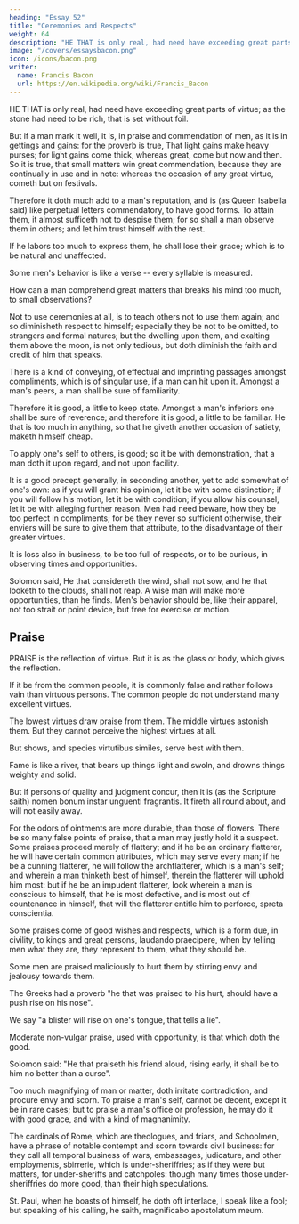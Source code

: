 ```yaml
---
heading: "Essay 52"
title: "Ceremonies and Respects"
weight: 64
description: "HE THAT is only real, had need have exceeding great parts of virtue; as the stone had need to be rich, that is set without foil."
image: "/covers/essaysbacon.png"
icon: /icons/bacon.png
writer:
  name: Francis Bacon
  url: https://en.wikipedia.org/wiki/Francis_Bacon
---
```



HE THAT is only real, had need have exceeding great parts of virtue; as the stone had need to be rich, that is set without foil.

But if a man mark it well, it is, in praise and commendation of men, as it is in gettings and gains: for the proverb is true, That light gains make heavy purses; for light gains come thick, whereas great, come but now and then. So it is true, that small matters win great commendation, because they are continually in use and in note: whereas the occasion of any great virtue, cometh but on festivals. 

Therefore it doth much add to a man's reputation, and is (as Queen Isabella said) like perpetual letters commendatory, to have good forms. To attain them, it almost sufficeth not to despise them; for so shall a man observe them in others; and let him trust himself with the rest. 

If he labors too much to express them, he shall lose their grace; which is to be natural and unaffected.

Some men's behavior is like a verse -- every syllable is measured. 

How can a man comprehend great matters that breaks his mind too much, to small observations?

Not to use ceremonies at all, is to teach others not to use them again; and so diminisheth respect to himself; especially they be not to be omitted, to strangers and formal natures; but the dwelling upon them, and exalting them above the moon, is not only tedious, but doth diminish the faith and credit of him that speaks. 

There is a kind of conveying, of effectual and imprinting passages amongst compliments, which is of singular use, if a man can hit upon it. Amongst a man's peers, a man shall be sure of familiarity. 

Therefore it is good, a little to keep state. Amongst a man's inferiors one shall be sure of reverence; and therefore it is good, a little to be familiar. He that is too much in anything, so that he giveth another occasion of satiety, maketh himself cheap. 

To apply one's self to others, is good; so it be with demonstration, that a man doth it upon regard, and not upon facility. 

It is a good precept generally, in seconding another, yet to add somewhat of one's own: as if you will grant his opinion, let it be with some distinction; if you will follow his motion, let it be with condition; if you allow his counsel, let it be with alleging further reason. Men had need beware, how they be too perfect in compliments; for be they never so sufficient otherwise, their enviers will be sure to give them that attribute, to the disadvantage of their greater virtues. 

It is loss also in business, to be too full of respects, or to be curious, in observing times and opportunities. 

Solomon said, He that considereth the wind, shall not sow, and he that looketh to the clouds, shall not reap. A wise man will make more opportunities, than he finds. Men's behavior should be, like their apparel, not too strait or point device, but free for exercise or motion.



## Praise

PRAISE is the reflection of virtue. But it is as the glass or body, which gives the reflection.

If it be from the common people, it is commonly false and rather follows vain than virtuous persons. The common people do not understand many excellent virtues. 

The lowest virtues draw praise from them. The middle virtues astonish them. But they cannot perceive the highest virtues at all.

But shows, and species virtutibus similes, serve best with them.

Fame is like a river, that bears up things light and swoln, and drowns things weighty and solid. 

But if persons of quality and judgment concur, then it is (as the Scripture saith) nomen bonum instar unguenti fragrantis. It fireth all round about, and will not easily away. 

For the odors of ointments are more durable, than those of flowers. There be so many false points of praise, that a man may justly hold it a suspect. Some praises proceed merely of flattery; and if he be an ordinary flatterer, he will have certain common attributes, which may serve every man; if he be a cunning flatterer, he will follow the archflatterer, which is a man's self; and wherein a man thinketh best of himself, therein the flatterer will uphold him most: but if he be an impudent flatterer, look wherein a man is conscious to himself, that he is most defective, and is most out of countenance in himself, that will the flatterer entitle him to perforce, spreta conscientia.

Some praises come of good wishes and respects, which is a form due, in civility, to kings and great persons, laudando praecipere, when by telling men what they are, they represent to them, what they should be. 

Some men are praised maliciously to hurt them by stirring envy and jealousy towards them.
<!-- : pessimum genus inimicorum laudantium; insomuch as it was -->

The Greeks had a proverb "he that was praised to his hurt, should have a push rise on his nose".

We say "a blister will rise on one's tongue, that tells a lie". 

Moderate non-vulgar praise, used with opportunity, is that which doth the good. 

Solomon said: "He that praiseth his friend aloud, rising early, it shall be to him no better than a curse".

Too much magnifying of man or matter, doth irritate contradiction, and procure envy and scorn. To praise a man's self, cannot be decent, except it be in rare cases; but to praise a man's office or profession, he may do it with good grace, and with a kind of magnanimity.

The cardinals of Rome, which are theologues, and friars, and Schoolmen, have a phrase of notable contempt and scorn towards civil business: for they call all temporal business of wars, embassages, judicature, and other employments, sbirrerie, which is under-sheriffries; as if they were but matters, for under-sheriffs and catchpoles: though many times those under-sheriffries do more good, than their high speculations. 

St. Paul, when he boasts of himself, he doth oft interlace, I speak like a fool; but speaking of his calling, he saith, magnificabo apostolatum meum.






